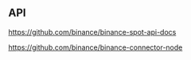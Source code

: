 ## API

https://github.com/binance/binance-spot-api-docs

https://github.com/binance/binance-connector-node
